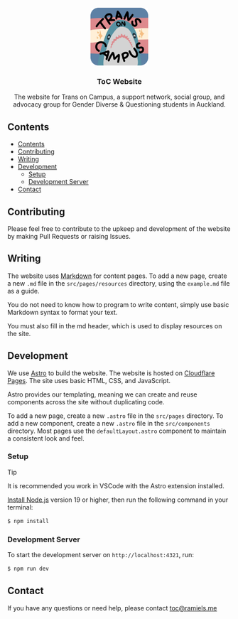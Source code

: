 <br>
<div align="center">
<a href="#todo" target="_blank" rel="noreferrer noopener"><img width="130" alt="toc logo" src="./public/tocIconRound.png"></a>

### ToC Website

The website for Trans on Campus, a support network, social group, and advocacy group for Gender Diverse & Questioning students in Auckland.
</div>

## Contents

- [Contents](#contents)
- [Contributing](#contributing)
- [Writing](#writing)
- [Development](#development)
  - [Setup](#setup)
  - [Development Server](#development-server)
- [Contact](#contact)

## Contributing

Please feel free to contribute to the upkeep and development of the website by making Pull Requests or raising Issues.

## Writing

The website uses [Markdown](https://www.markdownguide.org/cheat-sheet/) for content pages. To add a new page, create a new `.md` file in the `src/pages/resources` directory, using the `example.md` file as a guide.

You do not need to know how to program to write content, simply use basic Markdown syntax to format your text.

You must also fill in the md header, which is used to display resources on the site.

## Development

We use [Astro](https://astro.build) to build the website. The website is hosted on [Cloudflare Pages](https://pages.cloudflare.com). The site uses basic HTML, CSS, and JavaScript.

Astro provides our templating, meaning we can create and reuse components across the site without duplicating code.

To add a new page, create a new `.astro` file in the `src/pages` directory. To add a new component, create a new `.astro` file in the `src/components` directory. Most pages use the `defaultLayout.astro` component to maintain a consistent look and feel.

### Setup

> [!TIP]
> It is recommended you work in VSCode with the Astro extension installed.

[Install Node.js](https://nodejs.org/en) version 19 or higher, then run the following command in your terminal:

```bash
$ npm install
```

### Development Server

To start the development server on `http://localhost:4321`, run:

```bash
$ npm run dev
```

## Contact

If you have any questions or need help, please contact [toc@ramiels.me](mailto:toc@ramiels.me)

